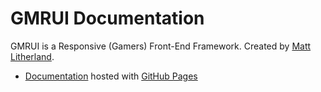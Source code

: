 # GMRUI Documentation

GMRUI is a Responsive (Gamers) Front-End Framework. Created by [Matt Litherland](http://twitter.com/mattsince87).

* [Documentation](http://ryzedev.github.io/gmrui/) hosted with [GitHub Pages](http://pages.github.com)